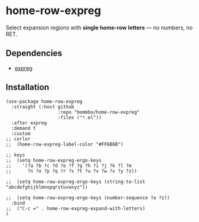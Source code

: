 # home-row-expreg

Select expansion regions with **single home-row letters** — no numbers, no RET.

## Dependencies

- [expreg](https://github.com/casouri/expreg/)

## Installation

```elisp
(use-package home-row-expreg
  :straight (:host github
				   :repo "bommbo/home-row-expreg"
				   :files ("*.el"))
  :after expreg
  :demand t
  :custom
;; corlor
;;  (home-row-expreg-label-color "#FF6B6B")

;; keys
;;  (setq home-row-expreg-ergo-keys
;;	  '(?a ?b ?c ?d ?e ?f ?g ?h ?i ?j ?k ?l ?m
;;		?n ?o ?p ?q ?r ?s ?t ?u ?v ?w ?x ?y ?z))

;;  (setq home-row-expreg-ergo-keys (string-to-list "abcdefghijklmnopqrstuvwxyz"))

;;  (setq home-row-expreg-ergo-keys (number-sequence ?a ?z))
  :bind
;;  ("C-c =" . home-row-expreg-expand-with-letters)
)
```
